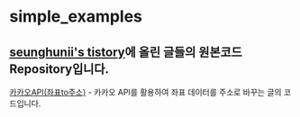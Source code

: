 # simple_examples
## [seunghunii's tistory](https://seunghuni96.tistory.com/)에 올린 글들의 원본코드 Repository입니다.
[카카오API(좌표to주소)](https://seunghuni96.tistory.com/69?category=899374) - 카카오 API를 활용하여 좌표 데이터를 주소로 바꾸는 글의 코드입니다.
